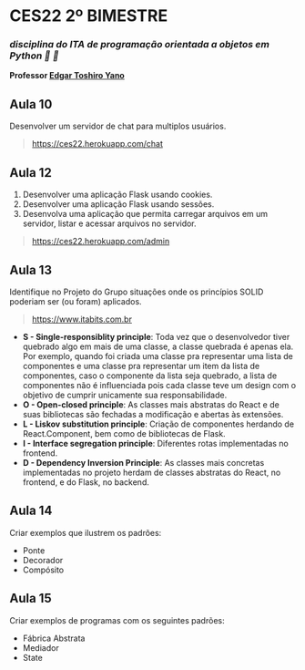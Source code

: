 # CES22 2º BIMESTRE
### *disciplina do ITA de programação orientada a objetos em Python :snake: :snake:*
**Professor [ Edgar Toshiro Yano](http://buscatextual.cnpq.br/buscatextual/visualizacv.do?id=K4798593T1&idiomaExibicao=2)**
## Aula 10

Desenvolver um servidor de chat para multiplos usuários.
> https://ces22.herokuapp.com/chat

## Aula 12

1. Desenvolver uma aplicação Flask usando cookies.
2. Desenvolver uma aplicação Flask usando sessões.
3. Desenvolva uma aplicação que permita carregar
arquivos em um servidor, listar e acessar arquivos no
servidor.

> https://ces22.herokuapp.com/admin

## Aula 13

Identifique no Projeto do Grupo situações onde os
princípios SOLID poderiam ser (ou foram) aplicados.
> https://www.itabits.com.br
- **S - Single-responsiblity principle**: Toda vez que o desenvolvedor tiver quebrado algo em mais de uma classe, a classe quebrada é apenas ela. Por exemplo, quando foi criada uma classe pra representar uma lista de componentes e uma classe pra representar um item da lista de componentes, caso o componente da lista seja quebrado, a lista de componentes não é influenciada pois cada classe teve um design com o objetivo de cumprir unicamente sua responsabilidade.
- **O - Open-closed principle**: As classes mais abstratas do React e de suas bibliotecas são fechadas a modificação e abertas às extensões.
- **L - Liskov substitution principle**: Criação de componentes herdando de React.Component, bem como de bibliotecas de Flask.
- **I - Interface segregation principle**: Diferentes rotas implementadas no frontend.
- **D - Dependency Inversion Principle**: As classes mais concretas implementadas no projeto herdam de classes abstratas do React, no frontend, e do Flask, no backend.

## Aula 14

Criar exemplos que ilustrem os padrões:
- Ponte
- Decorador
- Compósito

## Aula 15

Criar exemplos de programas com os seguintes padrões:

- Fábrica Abstrata
- Mediador
- State
